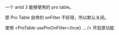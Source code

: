 一个 antd 3 能够使用的 pro table。

原 Pro Table 自带的 onFilter 不好用，所以默认关闭。

使用 <ProTable useProOnFilter={true} ... /> 开启原功能
